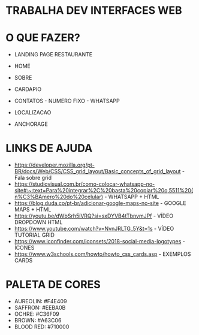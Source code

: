 # TRABALHA DEV INTERFACES WEB


# O QUE FAZER?

- LANDING PAGE RESTAURANTE

- HOME
- SOBRE
- CARDAPIO
- CONTATOS - NUMERO FIXO - WHATSAPP
- LOCALIZACAO
- ANCHORAGE

# LINKS DE AJUDA

- https://developer.mozilla.org/pt-BR/docs/Web/CSS/CSS_grid_layout/Basic_concepts_of_grid_layout - Fala sobre grid
- https://studiovisual.com.br/como-colocar-whatsapp-no-site#:~:text=Para%20integrar%2C%20basta%20copiar%20o,5511%20(n%C3%BAmero%20do%20celular) - WHATSAPP + HTML
- https://blog.duda.co/pt-br/adicionar-google-maps-no-site - GOOGLE MAPS + HTML
- https://youtu.be/dWbSrh5iVRQ?si=sxDYVB4tTbnvmJPf - VÍDEO DROPDOWN HTML
- https://www.youtube.com/watch?v=NvnJRLTG_5Y&t=1s - VÍDEO TUTORIAL GRID
- https://www.iconfinder.com/iconsets/2018-social-media-logotypes - ÍCONES
- https://www.w3schools.com/howto/howto_css_cards.asp - EXEMPLOS CARDS



# PALETA DE CORES

- AUREOLIN:     #F4E409
- SAFFRON:      #EEBA0B
- OCHRE:        #C36F09
- BROWN:        #A63C06
- BLOOD RED:    #710000